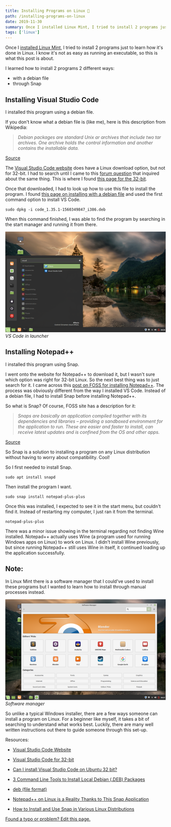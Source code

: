 ```yaml
---
title: Installing Programs on Linux 🐧
path: /installing-programs-on-linux
date: 2019-11-30
summary: Once I installed Linux Mint, I tried to install 2 programs just to learn how it's done in Linux. I know it's not as easy as running an executable, so this is what this post is about.
tags: ['linux']
---
```


Once I [installed Linux Mint](/installing-linux-mint), I tried to install 2 programs just to learn how it's done in Linux. I know it's not as easy as running an executable, so this is what this post is about.

I learned how to install 2 programs 2 different ways:
- with a debian file
- through Snap

## Installing Visual Studio Code

I installed this program using a debian file.

If you don't know what a debian file is (like me), here is this description from Wikipedia:

> _Debian packages are standard Unix ar archives that include two tar archives. One archive holds the control information and another contains the installable data._

[Source](https://en.wikipedia.org/wiki/Deb_%28file_format%29)

The [Visual Studio Code website](https://code.visualstudio.com/) does have a Linux download option, but not for 32-bit. I had to search until I came to this [forum question](https://askubuntu.com/questions/616797/can-i-install-visual-studio-code-on-ubuntu-32-bit) that inquired about the same thing. This is where I found [this page for the 32-bit](https://code.visualstudio.com/Docs/?dv=linux32_deb).

Once that downloaded, I had to look up how to use this file to install the program. I found [this page on installing with a debian file](https://www.tecmint.com/install-local-deb-packages-in-debian-ubuntu-linux-mint/) and used the first command option to install VS Code.

```shell
sudo dpkg -i code_1.35.1-1560349847_i386.deb
```
When this command finished, I was able to find the program by searching in the start manager and running it from there.

![VS Code in launcher](./images/2019-11-30/vs-code.png)
_VS Code in launcher_

## Installing Notepad++

I installed this program using Snap.

I went onto the website for Notepad++ to download it, but I wasn't sure which option was right for 32-bit Linux. So the next best thing was to just search for it. I came across this [post on FOSS for installing Notepad++](https://itsfoss.com/notepad-plus-plus-linux/). The process was obviously different from the way I installed VS Code. Instead of a debian file, I had to install Snap before installing Notepad++.

So what is Snap? Of course, FOSS site has a description for it:

> _Snaps are basically an application compiled together with its dependencies and libraries – providing a sandboxed environment for the application to run. These are easier and faster to install, can receive latest updates and is confined from the OS and other apps._

[Source](https://itsfoss.com/install-snap-linux/)

So Snap is a solution to installing a program on any Linux distribution without having to worry about compatibility. Cool!

So I first needed to install Snap.

```shell
sudo apt install snapd
```

Then install the program I want.

```shell
sudo snap install notepad-plus-plus
```

Once this was installed, I expected to see it in the start menu, but couldn't find it. Instead of restarting my computer, I just ran it from the terminal.

```shell
notepad-plus-plus
```

There was a minor issue showing in the terminal regarding not finding Wine installed. Notepad++ actually uses Wine (a program used for running Windows apps on Linux) to work on Linux. I didn't install Wine previously, but since running Notepad++ still uses Wine in itself, it continued loading up the application successfully.

## Note:

In Linux Mint there is a software manager that I could've used to install these programs but I wanted to learn how to install through manual processes instead.

![Software manager](./images/2019-11-30/software-manager.png)
_Software manager_

So unlike a typical Windows installer, there are a few ways someone can install a program on Linux. For a beginner like myself, it takes a bit of searching to understand what works best. Luckily, there are many well written instructions out there to guide someone through this set-up.

Resources:

- [Visual Studio Code Website](https://code.visualstudio.com/)

- [Visual Studio Code for 32-bit](https://code.visualstudio.com/Docs/?dv=linux32_deb)

- [Can I install Visual Studio Code on Ubuntu 32 bit?](https://askubuntu.com/questions/616797/can-i-install-visual-studio-code-on-ubuntu-32-bit)

- [3 Command Line Tools to Install Local Debian (.DEB) Packages](https://www.tecmint.com/install-local-deb-packages-in-debian-ubuntu-linux-mint/)

- [deb (file format)](https://en.wikipedia.org/wiki/Deb_%28file_format%29)

- [Notepad++ on Linux is a Reality Thanks to This Snap Application](https://itsfoss.com/notepad-plus-plus-linux/)

- [How to Install and Use Snap in Various Linux Distributions](https://itsfoss.com/install-snap-linux/)

[Found a typo or problem? Edit this page.](https://github.com/Dana94/website/blob/master/blog/2019-11-30-installing-programs-on-linux.md)
